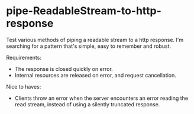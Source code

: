 # pipe-ReadableStream-to-http-response

Test various methods of piping a readable stream to a http response. I'm searching for a pattern that's simple, easy to remember and robust.

Requirements:
* The response is closed quickly on error.
* Internal resources are released on error, and request cancellation.

Nice to haves:
* Clients throw an error when the server encounters an error reading the read stream, instead of using a silently truncated response.